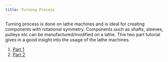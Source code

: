 ```yaml
---
title: Turning Process
---
```

Turning process is done on lathe machines and is ideal for creating components with rotational symmetry. Components such as shafts, sleeves, pulleys etc can be manufactured/modified on a lathe. This two part tutorial gives in a good insight into the usage of the lathe machines.

1. [Part 1](https://www.youtube.com/watch?v=H0AyVUfl8-k)
2. [Part 2](https://www.youtube.com/watch?v=Q7QUiCJJmew&feature=youtu.be)
